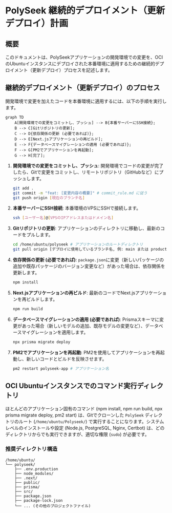 # PolySeek 継続的デプロイメント（更新デプロイ）計画

## 概要
このドキュメントは、PolySeekアプリケーションの開発環境での変更を、OCIのUbuntuインスタンスにデプロイされた本番環境に適用するための継続的デプロイメント（更新デプロイ）プロセスを記述します。

## 継続的デプロイメント（更新デプロイ）のプロセス

開発環境で変更を加えたコードを本番環境に適用するには、以下の手順を実行します。

```mermaid
graph TD
    A[開発環境での変更をコミットし、プッシュ] --> B{本番サーバーにSSH接続};
    B --> C[Gitリポジトリの更新];
    C --> D{依存関係の更新 (必要であれば)};
    D --> E[Next.jsアプリケーションの再ビルド];
    E --> F{データベースマイグレーションの適用 (必要であれば)};
    F --> G[PM2でアプリケーションを再起動];
    G --> H[完了];
```

1.  **開発環境での変更をコミットし、プッシュ**:
    開発環境でコードの変更が完了したら、Gitで変更をコミットし、リモートリポジトリ（GitHubなど）にプッシュします。
    ```bash
    git add .
    git commit -m "feat: [変更内容の概要]" # commit_rule.md に従う
    git push origin [現在のブランチ名]
    ```

2.  **本番サーバーにSSH接続**:
    本番環境のVPSにSSHで接続します。
    ```bash
    ssh [ユーザー名]@[VPSのIPアドレスまたはドメイン名]
    ```

3.  **Gitリポジトリの更新**:
    アプリケーションのディレクトリに移動し、最新のコードをプルします。
    ```bash
    cd /home/ubuntu/polyseek # アプリケーションのルートディレクトリ
    git pull origin [デプロイに使用しているブランチ名, 例: main または production]
    ```

4.  **依存関係の更新 (必要であれば)**:
    `package.json`に変更（新しいパッケージの追加や既存パッケージのバージョン変更など）があった場合は、依存関係を更新します。
    ```bash
    npm install
    ```

5.  **Next.jsアプリケーションの再ビルド**:
    最新のコードでNext.jsアプリケーションを再ビルドします。
    ```bash
    npm run build
    ```

6.  **データベースマイグレーションの適用 (必要であれば)**:
    Prismaスキーマに変更があった場合（新しいモデルの追加、既存モデルの変更など）、データベースマイグレーションを適用します。
    ```bash
    npx prisma migrate deploy
    ```

7.  **PM2でアプリケーションを再起動**:
    PM2を使用してアプリケーションを再起動し、新しいコードとビルドを反映させます。
    ```bash
    pm2 restart polyseek-app # アプリケーション名
    ```

## OCI Ubuntuインスタンスでのコマンド実行ディレクトリ

ほとんどのアプリケーション固有のコマンド (npm install, npm run build, npx prisma migrate deploy, pm2 start) は、Gitでクローンした `PolySeek` ディレクトリのルート (`/home/ubuntu/Polyseek/`) で実行することになります。システムレベルのインストールや設定 (Node.js, PostgreSQL, Nginx, Certbot) は、どのディレクトリからでも実行できますが、適切な権限 (`sudo`) が必要です。

### 推奨ディレクトリ構造

```
/home/ubuntu/
└── polyseek/
    ├── .env.production
    ├── node_modules/
    ├── .next/
    ├── public/
    ├── prisma/
    ├── src/
    ├── package.json
    ├── package-lock.json
    └── ... (その他のプロジェクトファイル)